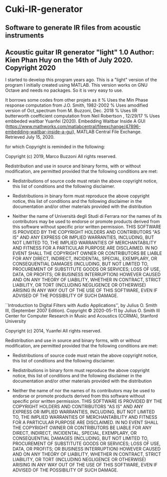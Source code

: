 # Cuki-IR-generator
Software to generate IR files from acoustic instruments
----------------------------------------------------------------------
Acoustic guitar IR generator "light" 1.0
Author: Kien Phan Huy on the 14th of July 2020. Copyright 2020
----------------------------------------------------------------------

I started to develop this program years ago. This is a "light" version of the program I initially created using MATLAB.
This version works on GNU Octave and needs no packages. So it is very easy to use.

It borrows some codes from other projets as it 
% Uses the Min Phase response computation from J.O. Smith, 1982-2002
% Uses amodified version of Oct_spectrum from M. Buzzoni, Dec. 2018
% Uses IIR butterworth coefficient computation from Neil Robertson , 12/29/17
% Uses embbeded waitbar Yuanfei (2020). Embedding Waitbar Inside A GUI (https://www.mathworks.com/matlabcentral/fileexchange/47896-embedding-waitbar-inside-a-gui), MATLAB Central File Exchange. Retrieved July 15, 2020. 

for which Copyright is reminded in the following:

Copyright (c) 2019, Marco Buzzoni
All rights reserved.

Redistribution and use in source and binary forms, with or without
modification, are permitted provided that the following conditions are met:

* Redistributions of source code must retain the above copyright notice, this
  list of conditions and the following disclaimer.

* Redistributions in binary form must reproduce the above copyright notice,
  this list of conditions and the following disclaimer in the documentation
  and/or other materials provided with the distribution
* Neither the name of Università degli Studi di Ferrara nor the names of its
  contributors may be used to endorse or promote products derived from this
  software without specific prior written permission.
THIS SOFTWARE IS PROVIDED BY THE COPYRIGHT HOLDERS AND CONTRIBUTORS "AS IS"
AND ANY EXPRESS OR IMPLIED WARRANTIES, INCLUDING, BUT NOT LIMITED TO, THE
IMPLIED WARRANTIES OF MERCHANTABILITY AND FITNESS FOR A PARTICULAR PURPOSE ARE
DISCLAIMED. IN NO EVENT SHALL THE COPYRIGHT OWNER OR CONTRIBUTORS BE LIABLE
FOR ANY DIRECT, INDIRECT, INCIDENTAL, SPECIAL, EXEMPLARY, OR CONSEQUENTIAL
DAMAGES (INCLUDING, BUT NOT LIMITED TO, PROCUREMENT OF SUBSTITUTE GOODS OR
SERVICES; LOSS OF USE, DATA, OR PROFITS; OR BUSINESS INTERRUPTION) HOWEVER
CAUSED AND ON ANY THEORY OF LIABILITY, WHETHER IN CONTRACT, STRICT LIABILITY,
OR TORT (INCLUDING NEGLIGENCE OR OTHERWISE) ARISING IN ANY WAY OUT OF THE USE
OF THIS SOFTWARE, EVEN IF ADVISED OF THE POSSIBILITY OF SUCH DAMAGE.


``Introduction to Digital Filters with Audio Applications'', by Julius O. Smith III, (September 2007 Edition).
Copyright © 2020-05-11 by Julius O. Smith III
Center for Computer Research in Music and Acoustics (CCRMA),   Stanford University

Copyright (c) 2014, Yuanfei
All rights reserved.

Redistribution and use in source and binary forms, with or without
modification, are permitted provided that the following conditions are met:

* Redistributions of source code must retain the above copyright notice, this
  list of conditions and the following disclaimer.

* Redistributions in binary form must reproduce the above copyright notice,
  this list of conditions and the following disclaimer in the documentation
  and/or other materials provided with the distribution
* Neither the name of  nor the names of its
  contributors may be used to endorse or promote products derived from this
  software without specific prior written permission.
THIS SOFTWARE IS PROVIDED BY THE COPYRIGHT HOLDERS AND CONTRIBUTORS "AS IS"
AND ANY EXPRESS OR IMPLIED WARRANTIES, INCLUDING, BUT NOT LIMITED TO, THE
IMPLIED WARRANTIES OF MERCHANTABILITY AND FITNESS FOR A PARTICULAR PURPOSE ARE
DISCLAIMED. IN NO EVENT SHALL THE COPYRIGHT OWNER OR CONTRIBUTORS BE LIABLE
FOR ANY DIRECT, INDIRECT, INCIDENTAL, SPECIAL, EXEMPLARY, OR CONSEQUENTIAL
DAMAGES (INCLUDING, BUT NOT LIMITED TO, PROCUREMENT OF SUBSTITUTE GOODS OR
SERVICES; LOSS OF USE, DATA, OR PROFITS; OR BUSINESS INTERRUPTION) HOWEVER
CAUSED AND ON ANY THEORY OF LIABILITY, WHETHER IN CONTRACT, STRICT LIABILITY,
OR TORT (INCLUDING NEGLIGENCE OR OTHERWISE) ARISING IN ANY WAY OUT OF THE USE
OF THIS SOFTWARE, EVEN IF ADVISED OF THE POSSIBILITY OF SUCH DAMAGE.
